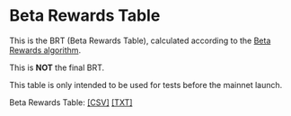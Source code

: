 # Beta Rewards Table <Badge type="warning" text="Calculated 2024-04-01" />

This is the BRT (Beta Rewards Table), calculated according to the [Beta Rewards algorithm](/docs/station-rewards.html#beta-rewards).

This is **NOT** the final BRT. 

This table is only intended to be used for tests before the mainnet launch.

Beta Rewards Table: [[CSV]](/20240401-brt.csv) [[TXT]](/20240401-brt.txt)
